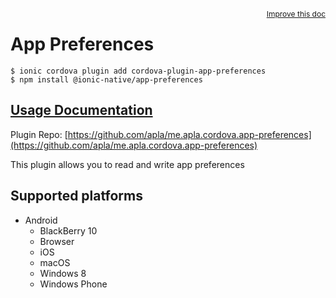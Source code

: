 <a style="float:right;font-size:12px;" href="http://github.com/ionic-team/ionic-native/edit/master/src/@ionic-native/plugins/app-preferences/index.ts#L2">
  Improve this doc
</a>

# App Preferences

```
$ ionic cordova plugin add cordova-plugin-app-preferences
$ npm install @ionic-native/app-preferences
```

## [Usage Documentation](https://ionicframework.com/docs/native/app-preferences/)

Plugin Repo: [https://github.com/apla/me.apla.cordova.app-preferences](https://github.com/apla/me.apla.cordova.app-preferences)

This plugin allows you to read and write app preferences

## Supported platforms

- Android
  - BlackBerry 10
  - Browser
  - iOS
  - macOS
  - Windows 8
  - Windows Phone
  


